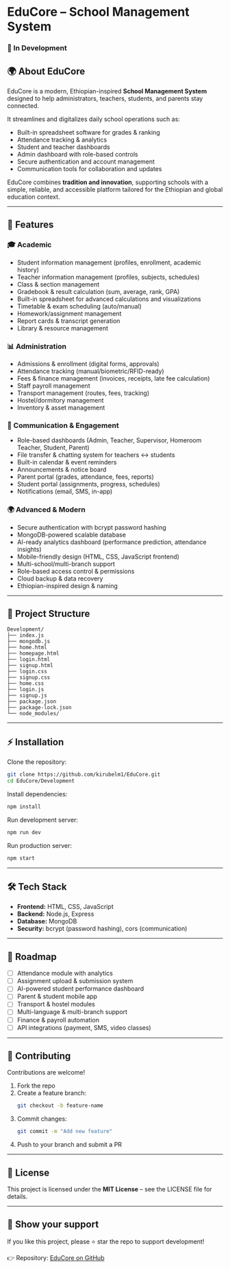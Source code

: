 # EduCore – School Management System
### 🚧 In Development

## 🌍 About EduCore
EduCore is a modern, Ethiopian-inspired **School Management System** designed to help administrators, teachers, students, and parents stay connected.  

It streamlines and digitalizes daily school operations such as:
- Built-in spreadsheet software for grades & ranking  
- Attendance tracking & analytics  
- Student and teacher dashboards  
- Admin dashboard with role-based controls  
- Secure authentication and account management  
- Communication tools for collaboration and updates  

EduCore combines **tradition and innovation**, supporting schools with a simple, reliable, and accessible platform tailored for the Ethiopian and global education context.  

---

## 🚀 Features

### 🎓 Academic
- Student information management (profiles, enrollment, academic history)  
- Teacher information management (profiles, subjects, schedules)  
- Class & section management  
- Gradebook & result calculation (sum, average, rank, GPA)  
- Built-in spreadsheet for advanced calculations and visualizations  
- Timetable & exam scheduling (auto/manual)  
- Homework/assignment management  
- Report cards & transcript generation  
- Library & resource management  

### 📊 Administration
- Admissions & enrollment (digital forms, approvals)  
- Attendance tracking (manual/biometric/RFID-ready)  
- Fees & finance management (invoices, receipts, late fee calculation)  
- Staff payroll management  
- Transport management (routes, fees, tracking)  
- Hostel/dormitory management  
- Inventory & asset management  

### 📱 Communication & Engagement
- Role-based dashboards (Admin, Teacher, Supervisor, Homeroom Teacher, Student, Parent)  
- File transfer & chatting system for teachers ↔ students  
- Built-in calendar & event reminders  
- Announcements & notice board  
- Parent portal (grades, attendance, fees, reports)  
- Student portal (assignments, progress, schedules)  
- Notifications (email, SMS, in-app)  

### 🌍 Advanced & Modern
- Secure authentication with bcrypt password hashing  
- MongoDB-powered scalable database  
- AI-ready analytics dashboard (performance prediction, attendance insights)  
- Mobile-friendly design (HTML, CSS, JavaScript frontend)  
- Multi-school/multi-branch support  
- Role-based access control & permissions  
- Cloud backup & data recovery  
- Ethiopian-inspired design & naming  

---

## 📂 Project Structure
```
Development/
├── index.js
├── mongodb.js
├── home.html
├── homepage.html
├── login.html
├── signup.html
├── login.css
├── signup.css
├── home.css
├── login.js
├── signup.js
├── package.json
├── package-lock.json
└── node_modules/
```

---

## ⚡️ Installation

Clone the repository:
```bash
git clone https://github.com/kirubelm1/EduCore.git
cd EduCore/Development
```

Install dependencies:
```bash
npm install
```

Run development server:
```bash
npm run dev
```

Run production server:
```bash
npm start
```

---

## 🛠 Tech Stack
- **Frontend:** HTML, CSS, JavaScript  
- **Backend:** Node.js, Express  
- **Database:** MongoDB  
- **Security:** bcrypt (password hashing), cors (communication)  

---

## 🎯 Roadmap
- [ ] Attendance module with analytics  
- [ ] Assignment upload & submission system  
- [ ] AI-powered student performance dashboard  
- [ ] Parent & student mobile app  
- [ ] Transport & hostel modules  
- [ ] Multi-language & multi-branch support  
- [ ] Finance & payroll automation  
- [ ] API integrations (payment, SMS, video classes)  

---

## 🤝 Contributing
Contributions are welcome!  

1. Fork the repo  
2. Create a feature branch:  
   ```bash
   git checkout -b feature-name
   ```  
3. Commit changes:  
   ```bash
   git commit -m "Add new feature"
   ```  
4. Push to your branch and submit a PR  

---

## 📜 License
This project is licensed under the **MIT License** – see the LICENSE file for details.  

---

## 🌟 Show your support
If you like this project, please ⭐ star the repo to support development!  

👉 Repository: [EduCore on GitHub](https://github.com/kirubelm1/EduCore)  
